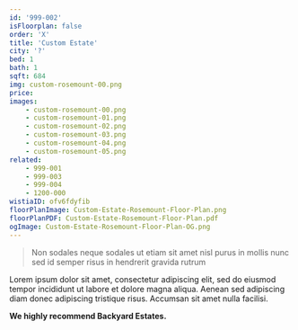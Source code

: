 ```yaml
---
id: '999-002'
isFloorplan: false
order: 'X'
title: 'Custom Estate'
city: '?'
bed: 1
bath: 1
sqft: 684
img: custom-rosemount-00.png
price:
images:
    - custom-rosemount-00.png
    - custom-rosemount-01.png
    - custom-rosemount-02.png
    - custom-rosemount-03.png
    - custom-rosemount-04.png
    - custom-rosemount-05.png
related:
    - 999-001
    - 999-003
    - 999-004
    - 1200-000
wistiaID: ofv6fdyfib
floorPlanImage: Custom-Estate-Rosemount-Floor-Plan.png
floorPlanPDF: Custom-Estate-Rosemount-Floor-Plan.pdf
ogImage: Custom-Estate-Rosemount-Floor-Plan-OG.png
---
```


> Non sodales neque sodales ut etiam sit amet nisl purus in mollis nunc sed id semper risus in hendrerit gravida rutrum

Lorem ipsum dolor sit amet, consectetur adipiscing elit, sed do eiusmod tempor incididunt ut labore et dolore magna aliqua. Aenean sed adipiscing diam donec adipiscing tristique risus. Accumsan sit amet nulla facilisi.

**We highly recommend Backyard Estates.**

